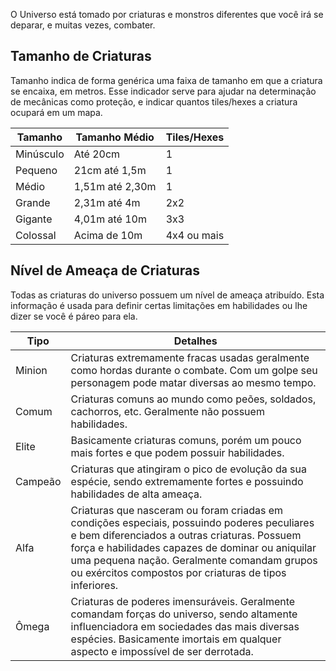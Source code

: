 O Universo está tomado por criaturas e monstros diferentes que você irá se deparar, e muitas vezes, combater.

## Tamanho de Criaturas

Tamanho indica de forma genérica uma faixa de tamanho em que a criatura se encaixa, em metros. Esse indicador serve para ajudar na determinação de mecânicas como proteção, e indicar quantos tiles/hexes a criatura ocupará em um mapa.

| Tamanho   | Tamanho Médio   | Tiles/Hexes |
| --------- | --------------- | ----------- |
| Minúsculo | Até 20cm        | 1           |
| Pequeno   | 21cm até 1,5m   | 1           |
| Médio     | 1,51m até 2,30m | 1           |
| Grande    | 2,31m até 4m    | 2x2         |
| Gigante   | 4,01m até 10m   | 3x3         |
| Colossal  | Acima de 10m    | 4x4 ou mais |

## Nível de Ameaça de Criaturas

Todas as criaturas do universo possuem um nível de ameaça atribuído. Esta informação é usada para definir certas limitações em habilidades ou lhe dizer se você é páreo para ela.

| Tipo      | Detalhes                                                                                                                                                                                                                                                                                                 |
| --------- | -------------------------------------------------------------------------------------------------------------------------------------------------------------------------------------------------------------------------------------------------------------------------------------------------------- |
| Minion |Criaturas extremamente fracas usadas geralmente como hordas durante o combate. Com um golpe seu personagem pode matar diversas ao mesmo tempo.|
| Comum     | Criaturas comuns ao mundo como peões, soldados, cachorros, etc. Geralmente não possuem habilidades.                                                                                                                                                                                                     |
| Elite     | Basicamente criaturas comuns, porém um pouco mais fortes e que podem possuir habilidades.                                                                                                                                                                                                                |
| Campeão   | Criaturas que atingiram o pico de evolução da sua espécie, sendo extremamente fortes e possuindo habilidades de alta ameaça.                                                                                                                                                                             |
| Alfa     | Criaturas que nasceram ou foram criadas em condições especiais, possuindo poderes peculiares e bem diferenciados a outras criaturas. Possuem força e habilidades capazes de dominar ou aniquilar uma pequena nação. Geralmente comandam grupos ou exércitos compostos por criaturas de tipos inferiores. |
| Ômega | Criaturas de poderes imensuráveis. Geralmente comandam forças do universo, sendo altamente influenciadora em sociedades das mais diversas espécies. Basicamente imortais em qualquer aspecto e impossível de ser derrotada.                                                                              |